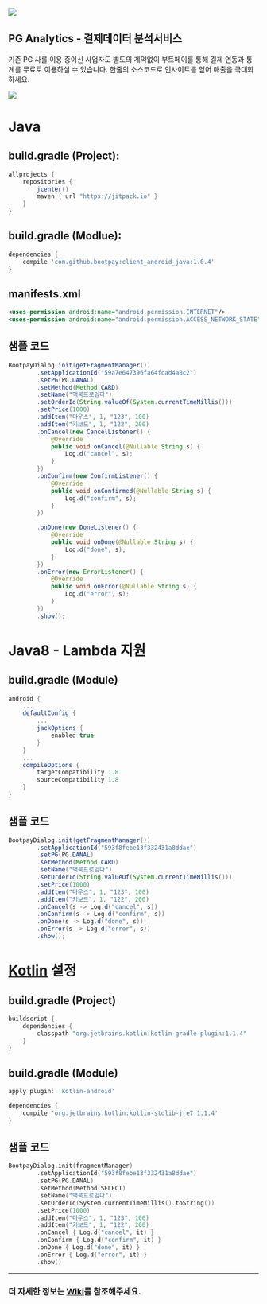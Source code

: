 ![](logo/logo_bootpay.png)

## PG Analytics - 결제데이터 분석서비스
기존 PG 사를 이용 중이신 사업자도 별도의 계약없이
부트페이를 통해 결제 연동과 통계를 무료로 이용하실 수 있습니다.
한줄의 소스코드로 인사이트를 얻어 매출을 극대화하세요.

![](capture/sample_bootpay00.jpeg)

# Java 
## build.gradle (Project):
```gradle
allprojects {
    repositories {
        jcenter()
        maven { url "https://jitpack.io" }
    }
}
```

## build.gradle (Modlue):
```gradle
dependencies {
    compile 'com.github.bootpay:client_android_java:1.0.4'
}
```

## manifests.xml
```xml
<uses-permission android:name="android.permission.INTERNET"/>
<uses-permission android:name="android.permission.ACCESS_NETWORK_STATE"/>
```

## 샘플 코드
```java
BootpayDialog.init(getFragmentManager())
        .setApplicationId("59a7e647396fa64fcad4a8c2")
        .setPG(PG.DANAL)
        .setMethod(Method.CARD)
        .setName("맥북프로임다")
        .setOrderId(String.valueOf(System.currentTimeMillis()))
        .setPrice(1000)
        .addItem("마우스", 1, "123", 100)
        .addItem("키보드", 1, "122", 200)
        .onCancel(new CancelListener() {
            @Override
            public void onCancel(@Nullable String s) {
                Log.d("cancel", s);
            }
        })
        .onConfirm(new ConfirmListener() {
            @Override
            public void onConfirmed(@Nullable String s) {
                Log.d("confirm", s);
            }
        })

        .onDone(new DoneListener() {
            @Override
            public void onDone(@Nullable String s) {
                Log.d("done", s);
            }
        })
        .onError(new ErrorListener() {
            @Override
            public void onError(@Nullable String s) {
                Log.d("error", s);
            }
        })
        .show();
```


# Java8 - Lambda 지원

## build.gradle (Module)
```gradle
android {
    ...
    defaultConfig {
        ...
        jackOptions {
            enabled true
        }
    }
    ...
    compileOptions {
        targetCompatibility 1.8
        sourceCompatibility 1.8
    }
}
```

## 샘플 코드
```java
BootpayDialog.init(getFragmentManager())
        .setApplicationId("593f8febe13f332431a8ddae")
        .setPG(PG.DANAL)
        .setMethod(Method.CARD)
        .setName("맥북프로임다")
        .setOrderId(String.valueOf(System.currentTimeMillis()))
        .setPrice(1000)
        .addItem("마우스", 1, "123", 100)
        .addItem("키보드", 1, "122", 200)
        .onCancel(s -> Log.d("cancel", s))
        .onConfirm(s -> Log.d("confirm", s))
        .onDone(s -> Log.d("done", s))
        .onError(s -> Log.d("error", s))
        .show();
```

# [Kotlin](http://kotlinlang.org/) 설정
## build.gradle (Project)
```gradle
buildscript {
    dependencies {
        classpath "org.jetbrains.kotlin:kotlin-gradle-plugin:1.1.4"
    }
}
```

## build.gradle (Module)
```gradle
apply plugin: 'kotlin-android'

dependencies {
    compile 'org.jetbrains.kotlin:kotlin-stdlib-jre7:1.1.4'
}
```

## 샘플 코드
```kotlin
BootpayDialog.init(fragmentManager)
        .setApplicationId("593f8febe13f332431a8ddae")
        .setPG(PG.DANAL)
        .setMethod(Method.SELECT)
        .setName("맥북프로임다")
        .setOrderId(System.currentTimeMillis().toString())
        .setPrice(1000)
        .addItem("마우스", 1, "123", 100)
        .addItem("키보드", 1, "122", 200)
        .onCancel { Log.d("cancel", it) }
        .onConfirm { Log.d("confirm", it) }
        .onDone { Log.d("done", it) }
        .onError { Log.d("error", it) }
        .show()
```

<hr/>

### 더 자세한 정보는 [Wiki](https://github.com/bootpay/client_android_java/wiki)를 참조해주세요. 
